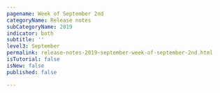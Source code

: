 ```yaml
---
pagename: Week of September 2nd
categoryName: Release notes
subCategoryName: 2019
indicator: both
subtitle: ''
level3: September
permalink: release-notes-2019-september-week-of-september-2nd.html
isTutorial: false
isNew: false
published: false

---
```

